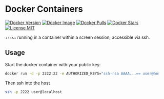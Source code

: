 # Docker Containers

[![Docker Version](https://images.microbadger.com/badges/version/patsissons/irssi-ssh.svg)](https://microbadger.com/images/patsissons/irssi-ssh)
[![Docker Image](https://images.microbadger.com/badges/image/patsissons/irssi-ssh.svg)](http://microbadger.com/images/patsissons/irssi-ssh)
[![Docker Pulls](https://img.shields.io/docker/pulls/patsissons/irssi-ssh.svg)](https://hub.docker.com/r/patsissons/irssi-ssh/)
[![Docker Stars](https://img.shields.io/docker/stars/patsissons/irssi-ssh.svg)](https://hub.docker.com/r/patsissons/irssi-ssh/)
[![License MIT](https://img.shields.io/badge/license-MIT-blue.svg)](https://opensource.org/licenses/MIT)

`irssi` running in a container within a screen session, accessible via ssh.

## Usage

Start the docker container with your public key:

```sh
docker run -d -p 2222:22 -e AUTHORIZED_KEYS="ssh-rsa AAAA...== user@host" -v /etc/localtime:/etc/localtime:ro patsissons/irssi-ssh
```

Then ssh into the host

```sh
ssh -p 2222 user@localhost
```

